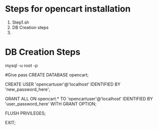 # Steps for opencart installation 
1. Step1.sh
2. DB Creation steps
3. 
# DB Creation Steps
 mysql -u root -p
 
 #Give pass 
 CREATE DATABASE opencart;
 
 CREATE USER 'opencartuser'@'localhost' IDENTIFIED BY 'new_password_here';
 
 GRANT ALL ON opencart.* TO 'opencartuser'@'localhost' IDENTIFIED BY 'user_password_here' WITH GRANT OPTION;
 
 FLUSH PRIVILEGES;
 
 EXIT;
